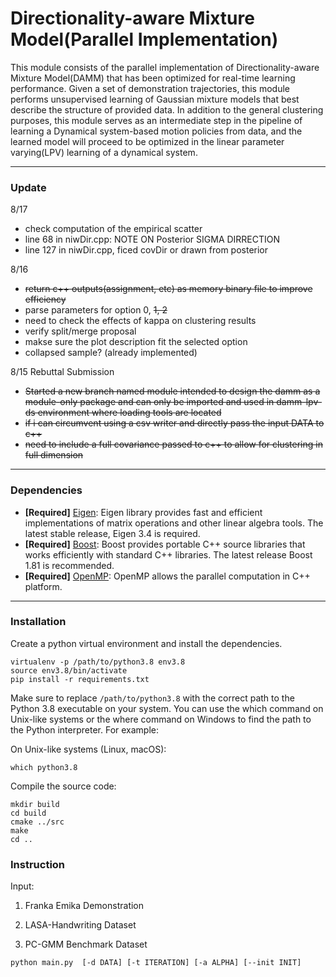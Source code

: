 # Directionality-aware Mixture Model(Parallel Implementation)

This module consists of the parallel implementation of Directionality-aware Mixture Model(DAMM) that has been optimized for real-time learning performance. Given a set of demonstration trajectories, this module performs unsupervised learning of Gaussian mixture models that best describe the structure of provided data. In addition to the general clustering purposes, this module serves as an intermediate step in the pipeline of learning a Dynamical system-based motion policies from data, and the learned model will proceed to be optimized in the linear parameter varying(LPV) learning of a dynamical system.

--- 

### Update
8/17
- check computation of the empirical scatter
- line 68 in niwDir.cpp: NOTE ON Posterior SIGMA DIRRECTION
- line 127 in niwDir.cpp, ficed covDir or drawn from posterior


8/16
- ~~return c++ outputs(assignment, etc) as memory binary file to improve efficiency~~
- parse parameters for option 0, ~~1, 2~~
- need to check the effects of kappa on clustering results
- verify split/merge proposal
- makse sure the plot description fit the selected option
- collapsed sample? (already implemented)

8/15 Rebuttal Submission
- ~~Started a new branch named module intended to design the damm as a module-only package and can only be imported and used in damm-lpv-ds environment where loading tools are located~~
- ~~if i can circumvent using a csv writer and directly pass the input DATA to c++~~
- ~~need to include a full covariance passed to c++ to allow for clustering in full dimension~~


---

### Dependencies
- **[Required]** [Eigen](https://eigen.tuxfamily.org/index.php?title=Main_Page): Eigen library provides fast and efficient implementations of matrix operations and other linear algebra tools. The latest stable release, Eigen 3.4 is required.
- **[Required]** [Boost](https://www.boost.org/): Boost provides portable C++ source libraries that works efficiently with standard C++ libraries. The latest release Boost 1.81 is recommended.
- **[Required]** [OpenMP](https://www.openmp.org/): OpenMP allows the parallel computation in C++ platform.

---

### Installation

Create a python virtual environment and install the dependencies.

```
virtualenv -p /path/to/python3.8 env3.8
source env3.8/bin/activate
pip install -r requirements.txt
```

Make sure to replace `/path/to/python3.8` with the correct path to the Python 3.8 executable on your system. You can use the which command on Unix-like systems or the where command on Windows to find the path to the Python interpreter. For example:

On Unix-like systems (Linux, macOS):

```
which python3.8
```

Compile the source code:

```
mkdir build
cd build
cmake ../src
make
cd ..
```

### Instruction


Input:

1. Franka Emika Demonstration

1. LASA-Handwriting Dataset
2. PC-GMM Benchmark Dataset
<!-- 3. Franka Emika Demonstration -->





```python main.py  [-d DATA] [-t ITERATION] [-a ALPHA] [--init INIT]```